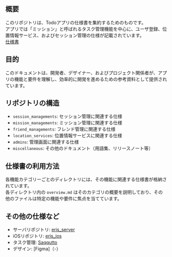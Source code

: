 ## 概要
このリポジトリは、Todoアプリの仕様書を集約するためのものです。  
アプリでは「ミッション」と呼ばれるタスク管理機能を中心に、ユーザ登録、位置情報サービス、およびセッション管理の仕様が記載されています。  
[仕様書](https://eboreas.github.io/eris_docs)

## 目的
このドキュメントは、開発者、デザイナー、およびプロジェクト関係者が、アプリの機能と要件を理解し、効率的に開発を進めるための参考資料として提供されています。

## リポジトリの構造
- `session_managements`: セッション管理に関連する仕様
- `mission_managements`: ミッション管理に関連する仕様
- `friend_managements`: フレンド管理に関連する仕様
- `location_services`: 位置情報サービスに関連する仕様
- `admins`: 管理画面に関連する仕様
- `miscellaneous`: その他のドキュメント（用語集、リリースノート等）

## 仕様書の利用方法
各機能カテゴリーごとのディレクトリには、その機能に関連する仕様書が格納されています。  
各ディレクトリ内の `overview.md` はそのカテゴリの概要を説明しており、その他のファイルは特定の機能や要件に焦点を当てています。

## その他の仕様など
- サーバリポジトリ: [eris_server](https://github.com/eBoreas/eris_server)
- iOSリポジトリ: [eris_ios](https://github.com/eBoreas/eris_ios)
- タスク管理: [Saqqutto](https://app.saqqutto.com/apps/board)
- デザイン: [Figma]（-）

